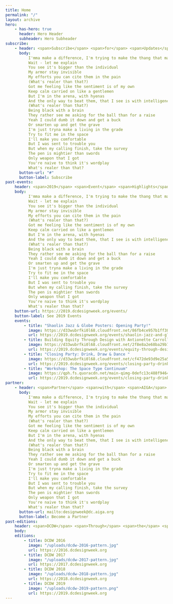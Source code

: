 ```yaml
---
title: Home
permalink: "/"
layout: archive
hero:
    - has-hero: true
      header: Hero Header
      subheader: Hero Subheader
subscribe:
    - header: <span>Subscribe</span> <span>for</span> <span>Updates</span>
      body:
          I'mma make a difference, I'm trying to make the thang that makes the difference
          Wait - let me explain
          You see it's bigger than the individual
          My armor stay invisible
          My efforts you can cite them in the pain
          (What's realer than that?)
          Got me feeling like the sentiment is of my own
          Keep calm carried on like a gentlemen
          But I'm in the arena, with hyenas
          And the only way to beat them, that I see is with intelligence
          (What's realer than that?)
          Being black with a brain
          They rather see me asking for the ball than for a raise
          Yeah I could dumb it down and get a buck
          Or smarten up and get the grave
          I'm just tryna make a living in the grade
          Try to fit me in the space
          I'll make you comfortable
          But I was sent to trouble you
          But when my calling finish, take the survey
          The pen is mightier than swords
          Only weapon that I got
          You're naive to think it's wordplay
          What's realer than that?
      button-url: "#"
      button-label: Subscribe
past-events:
    header: <span>2019</span> <span>Event</span> <span>Highlights</span>
    body:           
          I'mma make a difference, I'm trying to make the thang that makes the difference
          Wait - let me explain
          You see it's bigger than the individual
          My armor stay invisible
          My efforts you can cite them in the pain
          (What's realer than that?)
          Got me feeling like the sentiment is of my own
          Keep calm carried on like a gentlemen
          But I'm in the arena, with hyenas
          And the only way to beat them, that I see is with intelligence
          (What's realer than that?)
          Being black with a brain
          They rather see me asking for the ball than for a raise
          Yeah I could dumb it down and get a buck
          Or smarten up and get the grave
          I'm just tryna make a living in the grade
          Try to fit me in the space
          I'll make you comfortable
          But I was sent to trouble you
          But when my calling finish, take the survey
          The pen is mightier than swords
          Only weapon that I got
          You're naive to think it's wordplay
          What's realer than that?
    button-url: https://2019.dcdesignweek.org/events/
    button-label: See 2019 Events
    events:
        - title: "Shaolin Jazz & Globe Posters: Opening Party!"
          image: https://d33wubrfki0l68.cloudfront.net/86fb4ce957b1ff38924099781349f7208be9962f/f3971/uploads/event-opening-party.jpg
          url: https://2019.dcdesignweek.org/events/shaolin-jazz-and-globe-posters/
        - title: Building Equity Through Design with Antionette Carroll
          image: https://d33wubrfki0l68.cloudfront.net/2f8e8a2e68ba29b77d6f92023ecb86a98b6fa308/ff564/uploads/header_antionette2.png
          url: https://2019.dcdesignweek.org/events/equity-through-design-with-antionette-carroll/
        - title: "Closing Party: Drink, Draw & Dance "
          image: https://d33wubrfki0l68.cloudfront.net/cf472de93d9e25a5aaace4458aae4a8297a58c94/3a830/uploads/capcider.png
          url: https://2019.dcdesignweek.org/events/closing-party-drink-draw-and-dance/
        - title: "Workshop: The Space Type Continuum"
          image: https://qph.fs.quoracdn.net/main-qimg-0defc13c488f94648694a56489669527-c
          url: https://2019.dcdesignweek.org/events/closing-party-drink-draw-and-dance/
partner:
    - header: <span>Partner</span> <span>with</span> <span>AIGA</span>
      body:
          I'mma make a difference, I'm trying to make the thang that makes the difference
          Wait - let me explain
          You see it's bigger than the individual
          My armor stay invisible
          My efforts you can cite them in the pain
          (What's realer than that?)
          Got me feeling like the sentiment is of my own
          Keep calm carried on like a gentlemen
          But I'm in the arena, with hyenas
          And the only way to beat them, that I see is with intelligence
          (What's realer than that?)
          Being black with a brain
          They rather see me asking for the ball than for a raise
          Yeah I could dumb it down and get a buck
          Or smarten up and get the grave
          I'm just tryna make a living in the grade
          Try to fit me in the space
          I'll make you comfortable
          But I was sent to trouble you
          But when my calling finish, take the survey
          The pen is mightier than swords
          Only weapon that I got
          You're naive to think it's wordplay
          What's realer than that?
      button-url: mailto:designweek@dc.aiga.org
      button-label: Become a Partner
past-editions:
    header: <span>DCDW</span> <span>Through</span> <span>the</span> <span>Years</span>
    body:
    editions:
        - title: DCDW 2016
          image: "/uploads/dcdw-2016-pattern.jpg"
          url: https://2016.dcdesignweek.org
        - title: DCDW 2017
          image: "/uploads/dcdw-2017-pattern.jpg"
          url: https://2017.dcdesignweek.org
        - title: DCDW 2018
          image: "/uploads/dcdw-2018-pattern.jpg"
          url: https://2018.dcdesignweek.org
        - title: DCDW 2019
          image: "/uploads/dcdw-2019-pattern.png"
          url: https://2019.dcdesignweek.org
---
```


